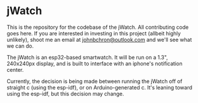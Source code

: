 # jWatch
This is the repository for the codebase of the jWatch. All contributing code goes here. If you are interested in investing in this project (allbeit highly unlikely), shoot me an email at johnbchron@outlook.com and we'll see what we can do.

The jWatch is an esp32-based smartwatch. It will be run on a 1.3", 240x240px display, and is built to interface with an iphone's notification center.

Currently, the decision is being made between running the jWatch off of straight c (using the esp-idf), or on Arduino-generated c. It's leaning toward using the esp-idf, but this decision may change.